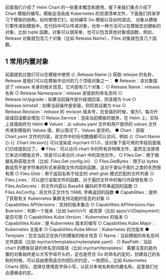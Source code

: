 前面我们介绍了 Helm Chart 的一些基本概念和使用，接下来我们重点介绍下 Chart 模板的编写。模板会渲染成 Kubernetes 的资源清单文件，下面我们将来学习下模板的结构，如何使用它们，如何编写 Go 模板以及如何调试。
对象从模板引擎传递到模板中，在代码中可以传递对象，也有一种方法可以在模板宏创建新的对象，比如 tuple 函数。对象可以很简单，也可以包含其他对象或函数，例如，Release 对象就包含几个对象（比如 Release.Name），Files 对象就包含几个函数。
## 1 常用内置对象

前面提到过我们可以在模板中使用 {{ .Release.Name }} 获取 release 的名称，Release 是我们可以在模板中访问的几个顶级对象之一：
● Release：该对象描述了 release 本身的相关信息，它内部有几个对象：
  ○ Release.Name：release 名称
  ○ Release.Namespace：release 安装到的命名空间
  ○ Release.IsUpgrade：如果当前操作是升级或回滚，则该值为 true
  ○ Release.IsInstall：如果当前操作是安装，则将其设置为 true
  ○ Release.Revision：release 的 revision 版本号，在安装的时候，值为1，每次升级或回滚都会增加
  ○ Relase.Service：渲染当前模板的服务，在 Helm 上，实际上该值始终为 Helm
● Values：从 values.yaml 文件和用户提供的 values 文件传递到模板的 Values 值，默认情况下，Values 是空的。
● Chart：获取 Chart.yaml 文件的内容，该文件中的任何数据都可以访问，例如 {{ .Chart.Name }}-{{ .Chart.Version}} 可以渲染成 mychart-0.1.0，该对象下面可用的字段前面我们已经提到过了。
● Files：可以访问 chart 中的所有非特殊文件，虽然无法使用它来访问模板文件，但是可以来访问 chart 中的其他文件。
  ○ Files.Get：用于根据名称获取文件（比如 .Files.Get config.ini）
  ○ Files.GetBytes：用于以 bytes 数组而不是字符串的形式来获取文件内容的函数，这对于类似于图片之类的东西很有用
  ○ Files.Glob：用于返回名称于给定的 shell glob 模式匹配的文件列表
  ○ Files.Lines：可以逐行读取文件的函数，对于遍历文件中的每行内容很有用
  ○ Files.AsSecrets：将文件内容以 Base64 编码的字符串返回的函数
  ○ Files.AsConfig：将文件正文作为 YAML 字典返回的函数
● Capabilities：提供了获取有关 Kubernetes 集群支持功能的信息的对象
  ○ Capabilities.APIVersions：支持的版本集合
  ○ Capabilities.APIVersions.Has $version：判断一个版本（比如 batch/v1）或资源（比如 apps/v1/Deployment）是否可用
  ○ Capabilities.Kube.Version：Kubernetes 的版本
  ○ Capabilities.Kube：是 Kubernetes 版本的缩写
  ○ Capabilities.Kube.Major：Kubernetes 主版本
  ○ Capabilities.Kube.Minor：Kubernetes 的次版本
● Template：包含当前正在执行的模板的相关信息
  ○ Name：当前模板的命名空间文件路径（比如 mychart/templates/mytemplate.yaml）
  ○ BaePath：当前 chart 的模板目录的命名空间路径（比如 mychart/templates）
需要注意的是内置的对象始终是以大写字母开头的，这也是符合 Go 的命名约定的，创建自己的名称的时候，可以自由使用适合你团队的约定，一些团队，比如 Kubernetes Charts 团队，选择仅使用首字母小写，以区分本地名称和内置名称，这里我们也会遵循该约定。